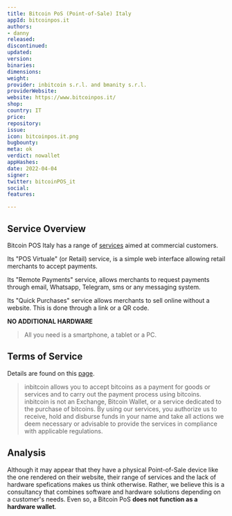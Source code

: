 ```yaml
---
title: Bitcoin PoS (Point-of-Sale) Italy
appId: bitcoinpos.it
authors:
- danny
released: 
discontinued: 
updated: 
version: 
binaries: 
dimensions: 
weight: 
provider: inbitcoin s.r.l. and bmanity s.r.l.
providerWebsite: 
website: https://www.bitcoinpos.it/
shop: 
country: IT
price: 
repository: 
issue: 
icon: bitcoinpos.it.png
bugbounty: 
meta: ok
verdict: nowallet
appHashes: 
date: 2022-04-04
signer: 
twitter: bitcoinPOS_it
social: 
features: 

---
```


## Service Overview 

Bitcoin POS Italy has a range of [services](https://bitcoinpos.it/ilservizio.html#features1-k) aimed at commercial customers. 

Its "POS Virtuale" (or Retail) service, is a simple web interface allowing retail merchants to accept payments.

Its "Remote Payments" service, allows merchants to request payments through email, Whatsapp, Telegram, sms or any messaging system. 

Its "Quick Purchases" service allows merchants to sell online without a website. This is done through a link or a QR code.

**NO ADDITIONAL HARDWARE**

> All you need is a smartphone, a tablet or a PC.

## Terms of Service 

Details are found on this [page](https://bitcoinpos.it/tos.html).

> inbitcoin allows you to accept bitcoins as a payment for goods or services and to carry out the payment process using bitcoins. inbitcoin is not an Exchange, Bitcoin Wallet, or a service dedicated to the purchase of bitcoins. By using our services, you authorize us to receive, hold and disburse funds in your name and take all actions we deem necessary or advisable to provide the services in compliance with applicable regulations.

## Analysis 

Although it may appear that they have a physical Point-of-Sale device like the one rendered on their website, their range of services and the lack of hardware spefications makes us think otherwise. Rather, we believe this is a consultancy that combines software and hardware solutions depending on a customer's needs. Even so, a Bitcoin PoS **does not function as a hardware wallet**. 

